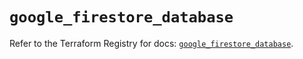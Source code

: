 # `google_firestore_database`

Refer to the Terraform Registry for docs: [`google_firestore_database`](https://registry.terraform.io/providers/hashicorp/google-beta/6.11.2/docs/resources/google_firestore_database).
